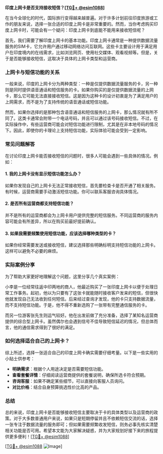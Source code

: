 **印度上网卡是否支持接收短信？[[TG💪+ @esim1088](https://t.me/s/esim1088)]**

在当今全球化的时代，国际旅行变得越来越普遍。对于许多计划前往印度旅游或工作的朋友来说，选择一张合适的印度上网卡是非常重要的。然而，当你考虑购买印度上网卡时，可能会有一个疑问：印度上网卡到底能不能用来接收短信呢？

首先，我们需要了解印度上网卡的基本功能。印度上网卡通常是一种提供数据流量服务的SIM卡，它允许用户通过移动网络访问互联网。这些卡主要设计用于满足用户在印度境内的在线需求，比如浏览网页、使用社交媒体、观看视频等。但是，关于是否能够接收短信，这取决于具体的上网卡类型和运营商。

### 上网卡与短信功能的关系

一般来说，印度的上网卡分为两种类型：一种是仅提供数据流量服务的卡，另一种则是同时提供语音通话和短信服务的卡。如果你购买的是仅提供数据流量的上网卡，那么它可能无法直接接收短信。这是因为这种卡的设计初衷是为了满足用户的上网需求，而不是为了支持传统的语音通话或短信功能。

然而，如果你选择的是那种包含语音通话和短信服务的上网卡，那么情况就有所不同了。这类卡通常会附带一个电话号码，并且可以通过该号码接收短信。不过，在实际操作中，有些运营商可能会对短信功能进行限制，尤其是在非本地号码的情况下。因此，即使你的卡理论上支持短信功能，实际体验可能会受到一定影响。

### 常见问题解答

在讨论印度上网卡能否接收短信的问题时，很多人可能会遇到一些具体的情况。例如：

#### 1. 我的上网卡没有显示短信功能怎么办？
如果你发现自己的上网卡无法正常接收短信，首先要检查卡是否开通了相关服务。有时候，运营商需要手动激活短信功能。你可以联系客服咨询具体情况。

#### 2. 是否所有运营商都支持短信功能？
并不是所有的运营商都会为上网卡用户提供完整的短信服务。不同运营商的服务内容可能会有所差异，所以在购买前最好提前确认。

#### 3. 如果我需要频繁使用短信功能，应该选择哪种类型的卡？
如果你经常需要发送或接收短信，建议选择那些明确标明支持短信功能的上网卡。这样可以避免不必要的麻烦。

### 实际案例分享

为了帮助大家更好地理解这个问题，这里分享几个真实案例：

小李是一位经常往返中印两地的商人，他最近购买了一张印度上网卡以便于处理日常工作事务。起初，他以为只要有了这张卡就能随时接收客户发来的短信，但很快他就发现自己无法收到任何短信。后来经过查询才发现，他的卡只支持数据流量，而不支持短信功能。于是，他不得不重新选购了一张带有完整通信服务的卡。

而另一位游客张先生则运气较好。他在出发前做了充分准备，选择了某知名运营商提供的综合型上网卡。虽然偶尔也会遇到信号不佳导致短信延迟的情况，但总体而言，他的通信需求得到了很好的满足。

### 如何选择适合自己的上网卡？

综上所述，选择一张适合自己的印度上网卡确实需要仔细考量。以下是一些实用的小贴士供参考：

- **明确需求**：根据个人用途决定是否需要短信功能。
- **查看套餐详情**：仔细阅读运营商提供的套餐说明，确保所选卡符合预期。
- **咨询客服**：如果不确定某些细节，可以直接向客服人员询问。
- **对比价格**：结合自身预算挑选性价比高的产品。

### 总结

总的来说，印度上网卡是否能够接收短信主要取决于卡的具体类型以及运营商的政策。对于大多数普通用户来说，如果只是短期停留并且不依赖短信交流的话，选择一张专注于数据流量的服务即可；但如果需要频繁收发短信，则务必事先核实清楚相关功能是否可用。希望本文能为大家解决疑惑，并为大家规划好接下来的旅程提供更多便利！[[TG💪+ @esim1088](https://t.me/s/esim1088)]

[[TG💪+ @esim1088](https://t.me/s/esim1088) ![Image](https://i.postimg.cc/4NQfJmqS/Snipaste-2025-05-13-00-14-12.png)]